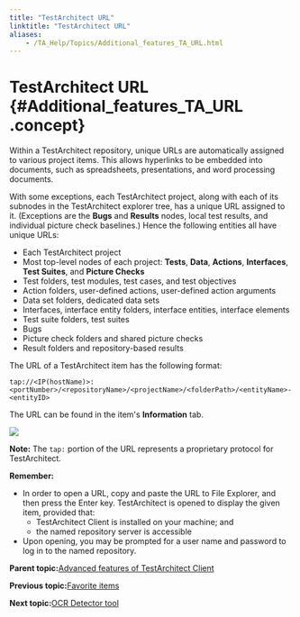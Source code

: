 ```yaml
--- 
title: "TestArchitect URL"
linktitle: "TestArchitect URL"
aliases: 
    - /TA_Help/Topics/Additional_features_TA_URL.html
---
```

# TestArchitect URL {#Additional_features_TA_URL .concept}

Within a TestArchitect repository, unique URLs are automatically assigned to various project items. This allows hyperlinks to be embedded into documents, such as spreadsheets, presentations, and word processing documents.

With some exceptions, each TestArchitect project, along with each of its subnodes in the TestArchitect explorer tree, has a unique URL assigned to it. \(Exceptions are the **Bugs** and **Results** nodes, local test results, and individual picture check baselines.\) Hence the following entities all have unique URLs:

-   Each TestArchitect project
-   Most top-level nodes of each project: **Tests**, **Data**, **Actions**, **Interfaces**, **Test Suites**, and **Picture Checks**
-   Test folders, test modules, test cases, and test objectives
-   Action folders, user-defined actions, user-defined action arguments
-   Data set folders, dedicated data sets
-   Interfaces, interface entity folders, interface entities, interface elements
-   Test suite folders, test suites
-   Bugs
-   Picture check folders and shared picture checks
-   Result folders and repository-based results

The URL of a TestArchitect item has the following format:

```
tap://<IP(hostName)>:<portNumber>/<repositoryName>/<projectName>/<folderPath>/<entityName>-<entityID>
```

The URL can be found in the item's **Information** tab.

![](../Images/ug_TA_url.02.png)

**Note:** The `tap:` portion of the URL represents a proprietary protocol for TestArchitect.

**Remember:**

-   In order to open a URL, copy and paste the URL to File Explorer, and then press the Enter key. TestArchitect is opened to display the given item, provided that:
    -   TestArchitect Client is installed on your machine; and
    -   the named repository server is accessible
-   Upon opening, you may be prompted for a user name and password to log in to the named repository.

**Parent topic:**[Advanced features of TestArchitect Client](../../TA_Help/Topics/Getting_started_TAC_advanced_features.html)

**Previous topic:**[Favorite items](../../TA_Help/Topics/Favorite_items.html)

**Next topic:**[OCR Detector tool](../../TA_Help/Topics/ug_OCR_detector_tool.html)

